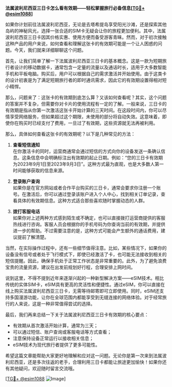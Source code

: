 **法属波利尼西亚三日卡怎么看有效期——轻松掌握旅行必备信息[[TG💪+ @esim1088](https://t.me/s/esim1088)]**

如果你计划前往法属波利尼西亚，无论是去塔希提岛享受阳光沙滩，还是探索其他岛屿的神秘风光，选择一张合适的SIM卡无疑会让你的旅程更加便利。其中，法属波利尼西亚三日卡因其价格实惠、使用方便而备受游客青睐。然而，对于初次接触这种产品的用户来说，如何查看和理解这张卡的有效期可能是一个让人困惑的问题。今天，我们就来详细聊聊这个问题。

首先，让我们简单了解一下法属波利尼西亚三日卡的基本概念。这是一款为短期旅行者设计的移动数据卡，通常包含一定量的流量以及通话时长，适用于大多数智能手机和平板电脑。购买后，用户可以根据自己的需求激活并开始使用。由于这类卡的设计初衷是为了满足短期旅行者的即时通讯需求，因此它的有效期设置得相对短小精悍。

那么，问题来了：这张卡的有效期到底怎么算？又该如何查看呢？其实，这个问题的答案并不复杂，但需要你对卡片的使用流程有一定的了解。一般来说，三日卡的有效期是指从你第一次激活这张卡开始计算的三天时间。在这段时间内，你可以尽情享受网络服务，但如果超过这个期限，未使用的部分将自动失效。这意味着，即使你在购买时已经支付了费用，一旦过了有效期，这些资源就无法再被利用。

那么，具体如何查看这张卡的有效期呢？以下是几种常见的方法：

1. **查看短信通知**  
   在你激活卡的同时，运营商通常会通过短信的方式向你的设备发送一条确认信息。这条信息中会明确标注出有效期的起止日期。例如：“您的三日卡有效期为2023年9月1日至2023年9月3日”。这种方式最为直观，也是大多数人第一时间能够获取的信息来源。

2. **登录账户查询**  
   如果你是在官方网站或者合作平台购买的三日卡，通常会要求你注册一个账号。在激活后，你可以通过登录该账户进入个人中心，找到相关订单记录，查看具体的有效期信息。这种方式适合那些喜欢随时掌握动态的人群。

3. **拨打客服电话**  
   如果你对上述两种方式感到陌生或不确定，也可以直接拨打运营商提供的客服热线进行咨询。客服人员会根据你的手机号码为你查询当前的有效期，并提供进一步的帮助。不过需要注意的是，这种方式可能会产生额外的通话费用，建议提前了解清楚。

当然，在实际操作过程中，还有一些细节值得注意。比如，某些情况下，如果你的设备没有信号或者处于飞行模式下，即使已经激活了卡，也可能无法接收到相关的短信提醒。因此，确保手机处于正常工作状态是非常重要的。此外，为了避免浪费宝贵的流量资源，建议在出发前规划好行程，合理安排上网时间。

说到这里，不得不提到近年来逐渐兴起的一种新型解决方案——eSIM技术。相比传统的实体SIM卡，eSIM具有更高的灵活性和便捷性。通过eSIM，你可以直接在线上购买法属波利尼西亚三日卡，无需等待邮寄即可立即使用。同时，eSIM还支持多国漫游功能，让你在全球范围内都能享受到无缝连接的网络体验。对于经常旅行的人来说，这是一种非常值得尝试的选择。

最后，我们再来总结一下关于法属波利尼西亚三日卡有效期的核心要点：
- 有效期从首次激活开始计算，通常为三天；
- 可以通过短信、账户查询或客服电话等方式查看；
- 注意保持设备正常运行以接收相关信息；
- eSIM技术为现代旅行者提供了更多可能性。

希望这篇文章能帮助大家更好地理解和应对这一问题。无论你是第一次来到法属波利尼西亚，还是多次往返的老手，合理利用三日卡都能让旅途更加愉快！如果你还有其他疑问，欢迎随时留言交流哦。

[[TG💪+ @esim1088](https://t.me/s/esim1088) ![Image](https://i.postimg.cc/4NQfJmqS/Snipaste-2025-05-13-00-14-12.png)]
